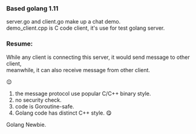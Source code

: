 ### Based golang 1.11

server.go and client.go make up a chat demo.  
demo_client.cpp is C code client, it's use for test golang server.

### Resume:

While any client is connecting this server, it would send message to other client,  
meanwhile, it can also receive message from other client.

:relieved:
1. the message protocol use popular C/C++ binary style.
2. no security check.
3. code is Goroutine-safe.
4. Golang code has distinct C++ style. :yum:

Golang Newbie.
